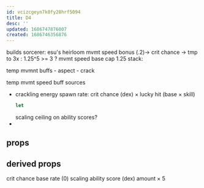 ```yaml
---
id: vcizcgeyn7k0fy28hrf5094
title: D4
desc: ''
updated: 1686747876007
created: 1686746356876
---
```


builds sorcerer:
esu's heirloom
mvmt speed bonus (.2)-> crit chance
-> tmp to 3x
: 1.25^5 >= 3
? mvmt speed base cap 1.25
  stack:

  temp mvmnt buffs
    - aspect
    - crack

temp mvmt speed buff sources
- crackling energy
  spawn rate:
    crit chance (dex) × lucky hit (base × skill)
  ```js
  let
  ```
  scaling ceiling on ability scores?
-

## props

## derived props
crit chance
  base rate (0)
  scaling ability score (dex)
    amount × 5